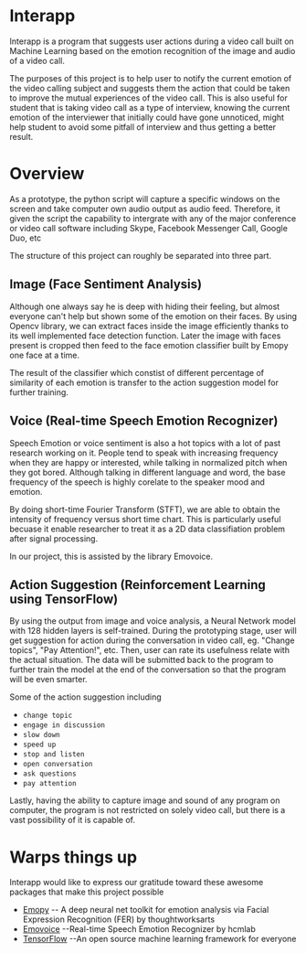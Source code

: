 # Interapp

Interapp is a program that suggests user actions during a video call built on Machine Learning based on the emotion recognition of the image and audio of a video call.

The purposes of this project is to help user to notify the current emotion of the video calling subject and suggests them the action that could be taken to improve the mutual experiences of the video call. This is also useful for student that is taking video call as a type of interview, knowing the current emotion of the interviewer that initially could have gone unnoticed, might help student to avoid some pitfall of interview and thus getting a better result. 


# Overview

As a prototype, the python script will capture a specific windows on the screen and take computer own audio output as audio feed. Therefore, it given the script the capability to intergrate with any of the major conference or video call software including Skype, Facebook Messenger Call, Google Duo, etc

The structure of this project can roughly be separated into three part. 

## Image (Face Sentiment Analysis)
Although one always say he is deep with hiding their feeling, but almost everyone can't help but shown some of the emotion on their faces. By using Opencv library, we can extract faces inside the image efficiently thanks to its well implemented face detection function. Later the image with faces present is cropped then feed to the face emotion classifier built by Emopy one face at a time. 

The result of the classifier which constist of different percentage of similarity of each emotion is transfer to the action suggestion model for further training. 

## Voice (Real-time Speech Emotion Recognizer)
Speech Emotion or voice sentiment is also a hot topics with a lot of past research working on it. People tend to speak with increasing frequency when they are happy or interested, while talking in normalized pitch when they got bored. Although talking in different language and word, the base frequency of the speech is highly corelate to the speaker mood and emotion. 

By doing short-time Fourier Transform (STFT), we are able to obtain the intensity of frequency versus short time chart. This is particularly useful becuase it enable researcher to treat it as a 2D data classifiation problem after signal processing. 

In our project, this is assisted by the library Emovoice.

## Action Suggestion (Reinforcement Learning using TensorFlow)
By using the output from image and voice analysis, a Neural Network model with 128 hidden layers is self-trained. During the prototyping stage, user will get suggestion for action during the conversation in video call, eg. "Change topics", "Pay Attention!", etc. Then, user can rate its usefulness relate with the actual situation. The data will be submitted back to the program to further train the model at the end of the conversation so that the program will be even smarter. 

Some of the action suggestion including
- `change topic`
- `engage in discussion`
- `slow down`
- `speed up`
- `stop and listen`
- `open conversation`
- `ask questions`
- `pay attention`

Lastly, having the ability to capture image and sound of any program on computer, the program is not restricted on solely video call, but there is a vast possibility of it is capable of.
# Warps things up
Interapp would like to express our gratitude toward these awesome packages that make this project possible

- [Emopy](https://github.com/thoughtworksarts/EmoPy) -- A deep neural net toolkit for emotion analysis via Facial Expression Recognition (FER) by thoughtworksarts
- [Emovoice](https://github.com/hcmlab/emovoice) --Real-time Speech Emotion Recognizer by hcmlab
- [TensorFlow](https://www.tensorflow.org/tutorials/) --An open source machine learning framework for everyone
